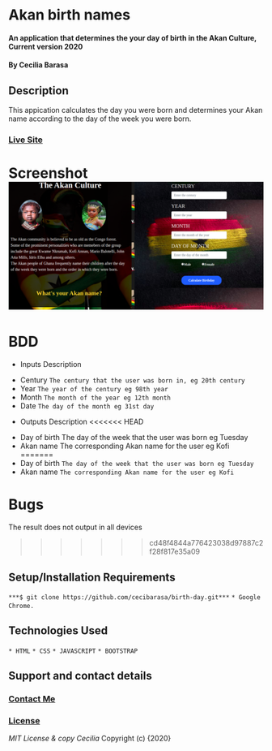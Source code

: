 # Akan birth names
#### An application that determines the your day of birth in the Akan Culture, Current version 2020
#### By **Cecilia Barasa**
## Description
This appication calculates the day you were born and determines your Akan name according to the day of the week you were born.
### [Live Site](https://cecibarasa.github.io/birth-day/)
# Screenshot ![](screenshot.png)
# BDD
- Inputs	Description
* Century	`The century that the user was born in, eg 20th century`
* Year	`The year of the century eg 98th year`
* Month	`The month of the year eg 12th month`
* Date	`The day of the month eg 31st day`
- Outputs	Description
<<<<<<< HEAD
* Day of birth	The day of the week that the user was born eg Tuesday
* Akan name	The corresponding Akan name for the user eg Kofi
=======
* Day of birth	`The day of the week that the user was born eg Tuesday`
* Akan name	`The corresponding Akan name for the user eg Kofi`
# Bugs
The result does not output in all devices
>>>>>>> cd48f4844a776423038d97887c2f28f817e35a09
## Setup/Installation Requirements
`***$ git clone https://github.com/cecibarasa/birth-day.git***`
`* Google Chrome.`
## Technologies Used
`* HTML`
`* CSS`
`* JAVASCRIPT`
`* BOOTSTRAP`
## Support and contact details
### [Contact Me](cecibarasa@gmail.com)
### [License](https://github.com/cecibarasa/birth-day/blob/master/LICENSE.md)
*MIT License & copy Cecilia*
Copyright (c) {2020}